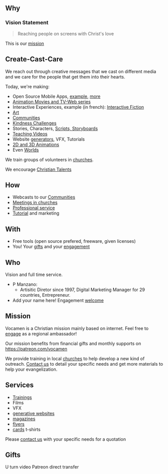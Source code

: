 
## Why 
### Vision Statement
> Reaching people on screens with Christ's love

This is our [mission](#mission)

<a name="ccc"></a>
## Create-Cast-Care
We reach out through creative messages that we cast on different media and we care for the people that get them into their hearts.

Today, we're making:

- Open Source Mobile Apps, [example](godisciple), [more](https://github.com/vocamen?tab=repositories)
- [Animation Movies and TV-Web series](more/storyboard/)
- Interactive Experiences, example (in french): [Interactive Fiction](https://realistis.bitbucket.io)
- [Art](more/poster/)
- [Communities](discord)
- [Kindness Challenges]()
- Stories, Characters, [Scripts, Storyboards](more/storyboard/)
- [Teaching Videos](more/storyboard/)
- Website [generators](more/generative/), VFX, Tutorials
- [2D and 3D Animations](more/animations/)
- Even [Worlds](more/worlds/)

We train groups of volunteers in [churches]().

We encourage [Christian Talents]()

<a name="how"></a>
## How
* Webcasts to our [Communities]()
* [Meetings in churches]()
* [Professional service]()
* [Tutorial]() and marketing

## With
* Free tools (open source prefered, freeware, given licenses)
* You! Your [gifts]() and your [engagement](more/engage/)

<a name="who"></a>
## Who
Vision and full time service.

- P Manzano:
  - Artisitic Diretor since 1997, Digital Marketing Manager for 29 countries, Entrepreneur.
- Add your name here! Engagement [welcome](more/engage/)

<a name="mission"></a>
## Mission
Vocamen is a Christian mission mainly based on internet.
Feel free to [engage](more/engage/) as a regional ambassador!

Our mission benefits from financial gifts and monthly supports on https://patreon.com/vocamen

We provide training in local [churches]() to help develop a new kind of outreach. 
[Contact us](mailto:support@vocamen.com) to detail your specific needs and get more materials to help your evangelization.

<a name="services"></a>
## Services
- [Trainings](patreon)
- Films
- VFX
- [generative websites](more/generative/)
- [magazines]()
- [flyers]()
- [cards]() t-shirts

Please [contact us](more/engage/) with your specific needs for a quotation 

<a name="gifts"></a>
## Gifts
U turn video
Patreon
direct transfer